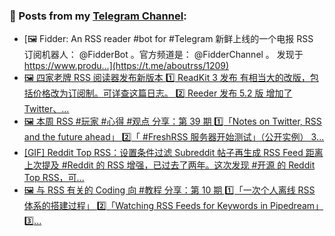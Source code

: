 ### 📰 Posts from my [Telegram Channel](https://t.me/s/aboutrss):
<!-- BLOG-POST-LIST:START -->
- [🖼 Fidder: An RSS reader #bot for #Telegram 新鲜上线的一个电报 RSS 订阅机器人： @FidderBot 。官方频道是： @FidderChannel 。 发现于 https://www.produ...](https://t.me/aboutrss/1209)
- [🖼 四家老牌 RSS 阅读器发布新版本 1️⃣ ReadKit 3 发布 有相当大的改版，包括价格改为订阅制。可详查这篇日志。 2️⃣ Reeder 发布 5.2 版 增加了 Twitter、...](https://t.me/aboutrss/1208)
- [🖼 本周 RSS #玩家 #心得 #观点 分享：第 39 期 1️⃣「Notes on Twitter, RSS and the future ahead」 2️⃣「 #FreshRSS 服务器开始测试」（公开实例） 3️...](https://t.me/aboutrss/1207)
- [[GIF] Reddit Top RSS：设置条件过滤 Subreddit 帖子再生成 RSS Feed 距离上次提及 #Reddit 的 RSS 增强，已过去了两年。这次发现 #开源 的 Reddit Top RSS，可...](https://t.me/aboutrss/1206)
- [🖼 与 RSS 有关的 Coding 向 #教程 分享：第 10 期 1️⃣「一次个人离线 RSS 体系的搭建过程」 2️⃣「Watching RSS Feeds for Keywords in Pipedream」 3️⃣...](https://t.me/aboutrss/1205)
<!-- BLOG-POST-LIST:END -->

<!--
**AboutRSS/AboutRSS** is a ✨ _special_ ✨ repository because its `README.md` (this file) appears on your GitHub profile.

Here are some ideas to get you started:

- 🔭 I’m currently working on ...
- 🌱 I’m currently learning ...
- 👯 I’m looking to collaborate on ...
- 🤔 I’m looking for help with ...
- 💬 Ask me about ...
- 📫 How to reach me: ...
- 😄 Pronouns: ...
- ⚡ Fun fact: ...
-->
